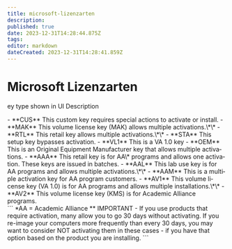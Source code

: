 ```yaml
---
title: microsoft-lizenzarten
description: 
published: true
date: 2023-12-31T14:28:44.875Z
tags: 
editor: markdown
dateCreated: 2023-12-31T14:28:41.859Z
---
```


# Microsoft Lizenzarten

ey type shown in UI Description

<div class="vector-body" id="bkmrk-cus%C2%A0this-custom-key-"><div class="mw-body-content mw-content-ltr" dir="ltr" lang="de"><div class="mw-parser-output">- **CUS** This custom key requires special actions to activate or install.
- **MAK** This volume license key (MAK) allows multiple activations.\*\*
- **RTL** This retail key allows multiple activations.\*\*
- **STA** This setup key bypasses activation.
- **VL1** This is a VA 1.0 key
- **OEM** This is an Original Equipment Manufacturer key that allows multiple activations.
- **AAA** This retail key is for AA\* programs and allows one activation. These keys are issued in batches.
- **AAL** This lab use key is for AA programs and allows multiple activations.\*\*
- **AAM** This is a multiple activation key for AA program customers.
- **AV1** This volume license key (VA 1.0) is for AA programs and allows multiple installations.\*\*
- **AV2** This volume license key (KMS) is for Academic Alliance programs.

</div></div></div>```
*AA = Academic Alliance
** IMPORTANT - If you use products that require activation, many allow you to go 30 days without activating.
If you re-image your computers more frequently than every 30 days, you may want to consider NOT activating 
them in these cases - if you have that option based on the product you are installing.
```